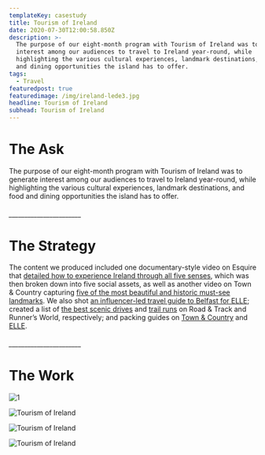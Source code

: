 ```yaml
---
templateKey: casestudy
title: Tourism of Ireland
date: 2020-07-30T12:00:58.850Z
description: >-
  The purpose of our eight-month program with Tourism of Ireland was to generate
  interest among our audiences to travel to Ireland year-round, while
  highlighting the various cultural experiences, landmark destinations, and food
  and dining opportunities the island has to offer.
tags:
  - Travel
featuredpost: true
featuredimage: /img/ireland-lede3.jpg
headline: Tourism of Ireland
subhead: Tourism of Ireland
---
```

# **The Ask**

The purpose of our eight-month program with Tourism of Ireland was to generate interest among our audiences to travel to Ireland year-round, while highlighting the various cultural experiences, landmark destinations, and food and dining opportunities the island has to offer.

###### \_\_\_\_\_\_\_\_\_\_\_\_\_\_\_\_\_\_\_\_\_\__

# **The Strategy**

The content we produced included one documentary-style video on Esquire that [detailed how to experience Ireland through all five senses](https://www.esquire.com/lifestyle/a27483495/ireland-travel-guide/), which was then broken down into five social assets, as well as another video on Town & Country capturing [five of the most beautiful and historic must-see landmarks](https://www.townandcountrymag.com/leisure/a27346001/five-amazing-destinations-in-ireland/). We also shot [an influencer-led travel guide to Belfast for ELLE](https://www.elle.com/life-love/a28005284/belfast-travel-guide/); created a list of [the best scenic drives](https://www.roadandtrack.com/car-culture/travel/a26027746/the-most-scenic-drives-in-ireland/) and [trail runs](https://www.runnersworld.com/races-places/g26027030/best-running-trails-ireland-dublin-kerry/) on Road & Track and Runner’s World, respectively; and packing guides on [Town & Country](https://www.townandcountrymag.com/style/fashion-trends/a26023743/ireland-travel-packing-tips/) and [ELLE](https://www.elle.com/culture/g25778437/what-to-pack-for-a-trip-to-ireland/).

###### \_\_\_\_\_\_\_\_\_\_\_\_\_\_\_\_\_\_\_\_\_\__

# **The Work**

![](/img/black_bar.png "1")

![Tourism of Ireland](/img/esq-ireland.jpg "2")

![Tourism of Ireland](/img/elle-ireland.jpg "3")

![Tourism of Ireland](/img/download.png "4")
